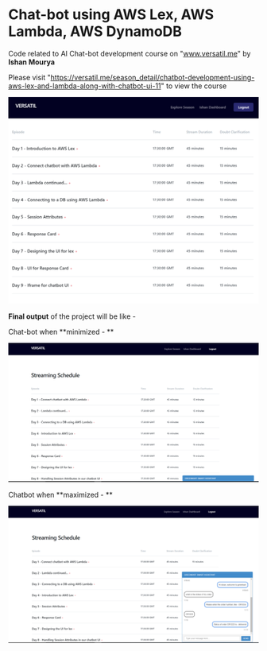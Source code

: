 # Chat-bot using AWS Lex, AWS Lambda, AWS DynamoDB
Code related to AI Chat-bot development course on "www.versatil.me" by **Ishan Mourya**  

Please visit "https://versatil.me/season_detail/chatbot-development-using-aws-lex-and-lambda-along-with-chatbot-ui-11" to view the course

![GitHub Logo](/images/Chatbot_Course_Versatil.png)

**Final output** of the project will be like - 

Chat-bot when **minimized - **

![GitHub Logo](/images/Chatbot_Minimised.png)

Chatbot when **maximized - **

![GitHub Logo](/images/Chatbot_Maximised.png)
